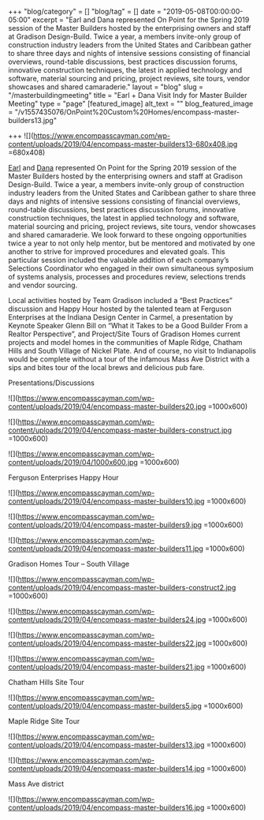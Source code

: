 +++
"blog/category" = []
"blog/tag" = []
date = "2019-05-08T00:00:00-05:00"
excerpt = "Earl and Dana represented On Point for the Spring 2019 session of the Master Builders hosted by the enterprising owners and staff at Gradison Design-Build. Twice a year, a members invite-only group of construction industry leaders from the United States and Caribbean gather to share three days and nights of intensive sessions consisting of financial overviews, round-table discussions, best practices discussion forums, innovative construction techniques, the latest in applied technology and software, material sourcing and pricing, project reviews, site tours, vendor showcases and shared camaraderie."
layout = "blog"
slug = "/masterbuildingmeeting"
title = "Earl + Dana Visit Indy for Master Builder Meeting"
type = "page"
[featured_image]
alt_text = ""
blog_featured_image = "/v1557435076/OnPoint%20Custom%20Homes/encompass-master-builders13.jpg"

+++
![](https://www.encompasscayman.com/wp-content/uploads/2019/04/encompass-master-builders13-680x408.jpg =680x408)

[Earl](https://onpointcustomhomes.com/personnel/earl-correll/) and [Dana](https://onpointcustomhomes.com/personnel/dana-walker/) represented On Point for the Spring 2019 session of the Master Builders hosted by the enterprising owners and staff at Gradison Design-Build. Twice a year, a members invite-only group of construction industry leaders from the United States and Caribbean gather to share three days and nights of intensive sessions consisting of financial overviews, round-table discussions, best practices discussion forums, innovative construction techniques, the latest in applied technology and software, material sourcing and pricing, project reviews, site tours, vendor showcases and shared camaraderie. We look forward to these ongoing opportunities twice a year to not only help mentor, but be mentored and motivated by one another to strive for improved procedures and elevated goals. This particular session included the valuable addition of each company’s Selections Coordinator who engaged in their own simultaneous symposium of systems analysis, processes and procedures review, selections trends and vendor sourcing.

Local activities hosted by Team Gradison included a “Best Practices” discussion and Happy Hour hosted by the talented team at Ferguson Enterprises at the Indiana Design Center in Carmel, a presentation by Keynote Speaker Glenn Bill on “What it Takes to be a Good Builder From a Realtor Perspective”, and Project/Site Tours of Gradison Homes current projects and model homes in the communities of Maple Ridge, Chatham Hills and South Village of Nickel Plate. And of course, no visit to Indianapolis would be complete without a tour of the infamous Mass Ave District with a sips and bites tour of the local brews and delicious pub fare.

Presentations/Discussions

![](https://www.encompasscayman.com/wp-content/uploads/2019/04/encompass-master-builders20.jpg =1000x600)

![](https://www.encompasscayman.com/wp-content/uploads/2019/04/encompass-master-builders-construct.jpg =1000x600)

![](https://www.encompasscayman.com/wp-content/uploads/2019/04/1000x600.jpg =1000x600)

Ferguson Enterprises Happy Hour

![](https://www.encompasscayman.com/wp-content/uploads/2019/04/encompass-master-builders10.jpg =1000x600)

![](https://www.encompasscayman.com/wp-content/uploads/2019/04/encompass-master-builders9.jpg =1000x600)

![](https://www.encompasscayman.com/wp-content/uploads/2019/04/encompass-master-builders11.jpg =1000x600)

Gradison Homes Tour – South Village

![](https://www.encompasscayman.com/wp-content/uploads/2019/04/encompass-master-builders-construct2.jpg =1000x600)

![](https://www.encompasscayman.com/wp-content/uploads/2019/04/encompass-master-builders24.jpg =1000x600)

![](https://www.encompasscayman.com/wp-content/uploads/2019/04/encompass-master-builders22.jpg =1000x600)

![](https://www.encompasscayman.com/wp-content/uploads/2019/04/encompass-master-builders21.jpg =1000x600)

Chatham Hills Site Tour

![](https://www.encompasscayman.com/wp-content/uploads/2019/04/encompass-master-builders5.jpg =1000x600)

Maple Ridge Site Tour

![](https://www.encompasscayman.com/wp-content/uploads/2019/04/encompass-master-builders13.jpg =1000x600)

![](https://www.encompasscayman.com/wp-content/uploads/2019/04/encompass-master-builders14.jpg =1000x600)

Mass Ave district

![](https://www.encompasscayman.com/wp-content/uploads/2019/04/encompass-master-builders16.jpg =1000x600)